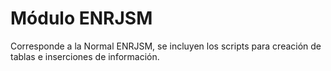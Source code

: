 # Módulo ENRJSM
Corresponde a la Normal ENRJSM, se incluyen los scripts para creación de tablas e inserciones de información.
